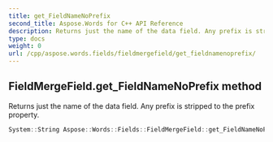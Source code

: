 ```yaml
---
title: get_FieldNameNoPrefix
second_title: Aspose.Words for C++ API Reference
description: Returns just the name of the data field. Any prefix is stripped to the prefix property. 
type: docs
weight: 0
url: /cpp/aspose.words.fields/fieldmergefield/get_fieldnamenoprefix/
---
```

## FieldMergeField.get_FieldNameNoPrefix method


Returns just the name of the data field. Any prefix is stripped to the prefix property.

```cpp
System::String Aspose::Words::Fields::FieldMergeField::get_FieldNameNoPrefix() const
```

